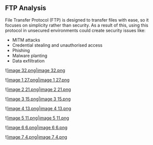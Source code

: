 ## **FTP Analysis**

File Transfer Protocol (FTP) is designed to transfer files with ease, so it focuses on simplicity rather than security. As a result of this, using this protocol in unsecured environments could create security issues like:

- MITM attacks
- Credential stealing and unauthorised access
- Phishing
- Malware planting
- Data exfiltration

![[image 32.png|image 32.png](../../../../../../../Image/image%2032.png)

![[image 1 27.png|image 1 27.png](../../../../../../../Image/image%201%2027.png)

![[image 2 21.png|image 2 21.png](../../../../../../../Image/image%202%2021.png)

![[image 3 15.png|image 3 15.png](../../../../../../../Image/image%203%2015.png)

![[image 4 13.png|image 4 13.png](../../../../../../../Image/image%204%2013.png)

![[image 5 11.png|image 5 11.png](../../../../../../../Image/image%205%2011.png)

![[image 6 6.png|image 6 6.png](../../../../../../../Image/image%206%206.png)

![[image 7 4.png|image 7 4.png](../../../../../../../Image/image%207%204.png)